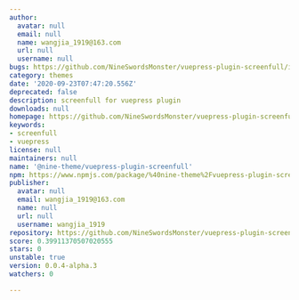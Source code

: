 ```yaml
---
author:
  avatar: null
  email: null
  name: wangjia_1919@163.com
  url: null
  username: null
bugs: https://github.com/NineSwordsMonster/vuepress-plugin-screenfull/issues
category: themes
date: '2020-09-23T07:47:20.556Z'
deprecated: false
description: screenfull for vuepress plugin
downloads: null
homepage: https://github.com/NineSwordsMonster/vuepress-plugin-screenfull#readme
keywords:
- screenfull
- vuepress
license: null
maintainers: null
name: '@nine-theme/vuepress-plugin-screenfull'
npm: https://www.npmjs.com/package/%40nine-theme%2Fvuepress-plugin-screenfull
publisher:
  avatar: null
  email: wangjia_1919@163.com
  name: null
  url: null
  username: wangjia_1919
repository: https://github.com/NineSwordsMonster/vuepress-plugin-screenfull
score: 0.39911370507020555
stars: 0
unstable: true
version: 0.0.4-alpha.3
watchers: 0

---
```


